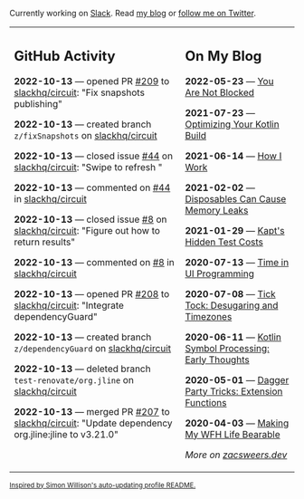 Currently working on [Slack](https://slack.com/). Read [my blog](https://zacsweers.dev/) or [follow me on Twitter](https://twitter.com/ZacSweers).

<table><tr><td valign="top" width="60%">

## GitHub Activity
<!-- githubActivity starts -->
**2022-10-13** — opened PR [#209](https://github.com/slackhq/circuit/pull/209) to [slackhq/circuit](https://github.com/slackhq/circuit): "Fix snapshots publishing"

**2022-10-13** — created branch `z/fixSnapshots` on [slackhq/circuit](https://github.com/slackhq/circuit)

**2022-10-13** — closed issue [#44](https://github.com/slackhq/circuit/issues/44) on [slackhq/circuit](https://github.com/slackhq/circuit): "Swipe to refresh "

**2022-10-13** — commented on [#44](https://github.com/slackhq/circuit/issues/44#issuecomment-1277534489) in [slackhq/circuit](https://github.com/slackhq/circuit)

**2022-10-13** — closed issue [#8](https://github.com/slackhq/circuit/issues/8) on [slackhq/circuit](https://github.com/slackhq/circuit): "Figure out how to return results"

**2022-10-13** — commented on [#8](https://github.com/slackhq/circuit/issues/8#issuecomment-1277534182) in [slackhq/circuit](https://github.com/slackhq/circuit)

**2022-10-13** — opened PR [#208](https://github.com/slackhq/circuit/pull/208) to [slackhq/circuit](https://github.com/slackhq/circuit): "Integrate dependencyGuard"

**2022-10-13** — created branch `z/dependencyGuard` on [slackhq/circuit](https://github.com/slackhq/circuit)

**2022-10-13** — deleted branch `test-renovate/org.jline` on [slackhq/circuit](https://github.com/slackhq/circuit)

**2022-10-13** — merged PR [#207](https://github.com/slackhq/circuit/pull/207) to [slackhq/circuit](https://github.com/slackhq/circuit): "Update dependency org.jline:jline to v3.21.0"
<!-- githubActivity ends -->
</td><td valign="top" width="40%">

## On My Blog
<!-- blog starts -->
**2022-05-23** — [You Are Not Blocked](https://www.zacsweers.dev/you-are-not-blocked/)

**2021-07-23** — [Optimizing Your Kotlin Build](https://www.zacsweers.dev/optimizing-your-kotlin-build/)

**2021-06-14** — [How I Work](https://www.zacsweers.dev/how-i-work/)

**2021-02-02** — [Disposables Can Cause Memory Leaks](https://www.zacsweers.dev/disposables-can-cause-memory-leaks/)

**2021-01-29** — [Kapt's Hidden Test Costs](https://www.zacsweers.dev/kapts-hidden-test-costs/)

**2020-07-13** — [Time in UI Programming](https://www.zacsweers.dev/time-in-ui/)

**2020-07-08** — [Tick Tock: Desugaring and Timezones](https://www.zacsweers.dev/ticktock-desugaring-timezones/)

**2020-06-11** — [Kotlin Symbol Processing: Early Thoughts](https://www.zacsweers.dev/kotlin-symbol-processor-early-thoughts/)

**2020-05-01** — [Dagger Party Tricks: Extension Functions](https://www.zacsweers.dev/dagger-party-tricks-extension-functions/)

**2020-04-03** — [Making My WFH Life Bearable](https://www.zacsweers.dev/making-wfh-life-bearable/)
<!-- blog ends -->
_More on [zacsweers.dev](https://zacsweers.dev/)_
</td></tr></table>

<sub><a href="https://simonwillison.net/2020/Jul/10/self-updating-profile-readme/">Inspired by Simon Willison's auto-updating profile README.</a></sub>